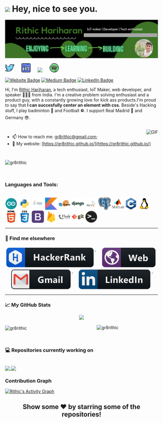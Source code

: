 <h1><img src="https://emojis.slackmojis.com/emojis/images/1531849430/4246/blob-sunglasses.gif?1531849430" width="30"/> Hey, nice to see you.</h1>

<code><img src="https://github.com/gr8rithic/gr8rithic/blob/main/RithicBanner.png"></code>

<p align="left">
<a href="https://twitter.com/HariharanRithic" target="_blank"><img height="30" src="https://raw.githubusercontent.com/AbhishekMaira10/AbhishekMaira10/master/Resources/png/twitter.png?raw=true"></a>&nbsp;&nbsp;&nbsp;&nbsp;&nbsp;
<a href="https://www.linkedin.com/in/rithic-hariharan-8902b4199/" target="_blank"><img height="30" src="https://raw.githubusercontent.com/AbhishekMaira10/AbhishekMaira10/master/linkedin.png?raw=true"></a>&nbsp;&nbsp;&nbsp;&nbsp;&nbsp;
<a href="https://www.instagram.com/mr_11_2002/" target="_blank"><img height="30" src="https://image.flaticon.com/icons/svg/725/725278.svg"></a>&nbsp;&nbsp;&nbsp;&nbsp;&nbsp;
<a href="https://open.spotify.com/user/tl5kjfl94d23jz7qa7o8t9yhy?si=-A6j-_IHQ8C7D-KfzKQDVg&utm_source=copy-link&dl_branch=1" target="_blank"><img height="30" src="https://raw.githubusercontent.com/AbhishekMaira10/AbhishekMaira10/master/Resources/png/spotify.png?raw=true"></a>&nbsp;&nbsp;&nbsp;&nbsp;&nbsp;
</p>

<p><a href="https://gr8rithic.github.io/"><img src="https://img.shields.io/badge/-rithic.me-4E69C8?style=flat-square&amp;labelColor=4E69C8&amp;logo=Firefox&amp;link=https://gr8rithic.github.io/" alt="Website Badge"></a> <a href="https://medium.com/@gr8rithic"><img src="https://img.shields.io/badge/-@rithic-14c767?style=flat-square&amp;labelColor=14c767&amp;logo=Medium&amp;link=https://medium.com/@gr8rithic" alt="Medium Badge"></a> <a href="https://www.linkedin.com/in/rithic-hariharan-8902b4199/"><img src="https://img.shields.io/badge/-@rithic-0077B5?style=flat-square&amp;labelColor=0077B5&amp;logo=LinkedIn&amp;link=https://www.linkedin.com/in/rithic-hariharan-8902b4199/" alt="LinkedIn Badge"></a>

<br>

Hi, I'm [Rithic Hariharan](https://gr8rithic.github.io/), a tech enthusiast, IoT Maker, web developer, and speaker 👨🏻‍💻 from India. I'm a creative problem solving enthusiast and a product guy, with a constantly growing love for kick ass products.I'm proud to say that **I can succesfully center an element with css.** Beside's Hacking stuff, I play badminton 🏸 and Football ⚽.
I support Real Madrid 👿 and Germany 😎.

<br>


<!-- https://media.giphy.com/media/SWoSkN6DxTszqIKEqv/giphy.gif -->
<!-- <img align="right" height="250" width="400" alt="GIF" src="https://miro.medium.com/max/1360/1*IRGHmiGsa16stedQvIaZfw.gif" /> -->

<img align="right" alt="GIF" src="https://media.giphy.com/media/3ohzdKvLT1DxFxhZAI/giphy.gif" />

 - 📫 How to reach me: [gr8rithic@gmail.com](mailto:gr8rithic@gmail.com);
 - 🔗 My website: [https://gr8rithic.github.io/](https://gr8rithic.github.io/)
 
 <br>

 <p align="left"> <img src="https://komarev.com/ghpvc/?username=gr8rithic&theme=tokyonight" alt="gr8rithic" /> </p>
 
 </br>
 
### Languages and Tools:
<br>
<code><img height="40" src="https://raw.githubusercontent.com/github/explore/80688e429a7d4ef2fca1e82350fe8e3517d3494d/topics/arduino/arduino.png"></code>
<code><img height="40" src="https://raw.githubusercontent.com/github/explore/80688e429a7d4ef2fca1e82350fe8e3517d3494d/topics/python/python.png"></code>
<code><img height="40" src="https://raw.githubusercontent.com/github/explore/80688e429a7d4ef2fca1e82350fe8e3517d3494d/topics/java/java.png"></code>
<code><img height="40" src="https://raw.githubusercontent.com/github/explore/80688e429a7d4ef2fca1e82350fe8e3517d3494d/topics/kotlin/kotlin.png"></code>
<code><img height="40" src="https://raw.githubusercontent.com/github/explore/80688e429a7d4ef2fca1e82350fe8e3517d3494d/topics/scikit-learn/scikit-learn.png"></code>
<code><img height="40" src="https://raw.githubusercontent.com/github/explore/80688e429a7d4ef2fca1e82350fe8e3517d3494d/topics/django/django.png"></code>
<code><img height="40" src="https://raw.githubusercontent.com/github/explore/80688e429a7d4ef2fca1e82350fe8e3517d3494d/topics/mysql/mysql.png"></code>
<code><img height="40" src="https://raw.githubusercontent.com/github/explore/80688e429a7d4ef2fca1e82350fe8e3517d3494d/topics/postgresql/postgresql.png"></code>
<code><img height="40" src="https://raw.githubusercontent.com/github/explore/80688e429a7d4ef2fca1e82350fe8e3517d3494d/topics/matlab/matlab.png"></code>
<code><img height="40" src="https://raw.githubusercontent.com/github/explore/80688e429a7d4ef2fca1e82350fe8e3517d3494d/topics/cpp/cpp.png"></code>
<code><img height="40" src="https://raw.githubusercontent.com/github/explore/80688e429a7d4ef2fca1e82350fe8e3517d3494d/topics/linux/linux.png"/></code>
<code><img height = "40" src ="https://raw.githubusercontent.com/github/explore/80688e429a7d4ef2fca1e82350fe8e3517d3494d/topics/html/html.png"></code>
<code><img height = "40" src ="https://raw.githubusercontent.com/github/explore/80688e429a7d4ef2fca1e82350fe8e3517d3494d/topics/css/css.png"></code>
<code><img height = "40" src ="https://raw.githubusercontent.com/github/explore/80688e429a7d4ef2fca1e82350fe8e3517d3494d/topics/bootstrap/bootstrap.png"></code>
<code><img height="40" src="https://raw.githubusercontent.com/github/explore/80688e429a7d4ef2fca1e82350fe8e3517d3494d/topics/firebase/firebase.png"></code>
<code><img height="40" src="https://raw.githubusercontent.com/github/explore/80688e429a7d4ef2fca1e82350fe8e3517d3494d/topics/flask/flask.png"></code>
<code><img height="40" src="https://raw.githubusercontent.com/github/explore/80688e429a7d4ef2fca1e82350fe8e3517d3494d/topics/git/git.png"></code>
<code><img height="40" src="https://raw.githubusercontent.com/github/explore/80688e429a7d4ef2fca1e82350fe8e3517d3494d/topics/terminal/terminal.png"></code>



---
### 📢 Find me elsewhere
<p align="left">
  <a href="https://www.hackerrank.com/gr8rithic">
    <img src="https://raw.githubusercontent.com/AbhishekMaira10/AbhishekMaira10/master/Resources/svg/hackerrank.svg" alt="hackerrank" style="vertical-align:top; margin:4px">
  </a>&nbsp;&nbsp;&nbsp;
  <a href="https://gr8rithic.github.io/">
    <img src="https://raw.githubusercontent.com/AbhishekMaira10/AbhishekMaira10/master/Resources/svg/web.svg" alt="portfolio" style="vertical-align:top; margin:4px">
  </a>&nbsp;&nbsp;&nbsp;
  <a href="mailto:gr8rithic@gmail.com">
    <img src="https://raw.githubusercontent.com/AbhishekMaira10/AbhishekMaira10/master/Resources/svg/gmail.svg" alt="portfolio" style="vertical-align:top; margin:4px">
  </a>&nbsp;&nbsp;&nbsp;
   <a href="https://www.linkedin.com/in/rithic-hariharan-8902b4199/">
    <img src="https://raw.githubusercontent.com/AbhishekMaira10/AbhishekMaira10/master/Resources/svg/linkedin.svg" alt="portfolio" style="vertical-align:top; margin:4px">
  </a>&nbsp;&nbsp;&nbsp;
</p>

<hr>

### 📈 My GitHub Stats

<p align="center"> <img src="https://github-readme-stats.vercel.app/api?username=gr8rithic&show_icons=true&theme=tokyonight&count_private=true&include_all_commits=true" />

<p><img align="right"width="40%" height="200"src="https://github-readme-stats.vercel.app/api/top-langs?username=gr8rithic&show_icons=true&locale=en&layout=compact&theme=tokyonight" alt="gr8rithic" /></p> 
<p><img align="center" width="48%" height="200" src="https://github-readme-streak-stats.herokuapp.com/?user=gr8rithic&theme=tokyonight" alt="gr8rithic" /></p>


</br>

### 💻 Repositories currently working on
<br> 
<a href="https://github.com/gr8rithic/Telegram-Covid-Vaccine-bot" target="_blank">
 <img align="center" src="https://github-readme-stats.vercel.app/api/pin/?username=gr8rithic&repo=Telegram-Covid-Vaccine-bot&theme=tokyonight" />
</a>
<a href="https://github.com/gr8rithic/Pymewc" target="_blank">
  <img align="center" src="https://github-readme-stats.vercel.app/api/pin/?username=gr8rithic&repo=Pymewc&theme=tokyonight" />
</a>


### Contribution Graph
<a href="https://gr8rithic.github.io/"><img alt="Rithic's Activity Graph" src="https://activity-graph.herokuapp.com/graph?username=gr8rithic&bg_color=1F222E&color=ffffff&line=f08c2d&point=444040&area=true&hide_border=true" /></a>

<div align="center">

## Show some ❤️ by starring some of the repositories!
</div>
